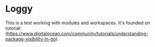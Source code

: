 # Loggy

This is a test working with modules and workspaces. It's founded on tutorial:       
(https://www.digitalocean.com/community/tutorials/understanding-package-visibility-in-go).
 

